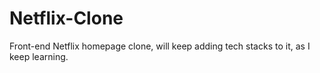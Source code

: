 # Netflix-Clone
Front-end Netflix homepage clone, will keep adding tech stacks to it, as I keep learning.
